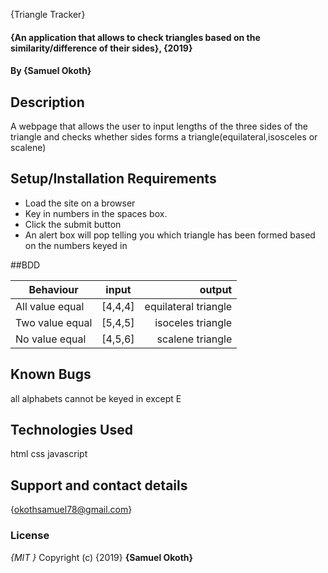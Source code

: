{Triangle Tracker}

#### {An application that allows to check triangles based on the similarity/difference of their sides}, {2019}

#### By **{Samuel Okoth}**

## Description

A webpage that allows the user to input lengths of the three sides of the triangle and checks whether sides forms a triangle(equilateral,isosceles or scalene)

## Setup/Installation Requirements

-   Load the site on a browser
-   Key in  numbers in the spaces  box.
-   Click the submit button
-   An alert box will pop telling you which triangle has been formed based on the numbers keyed in

\##BDD

| Behaviour       |  input  |               output |
| --------------- | :-----: | -------------------: |
| All value equal | [4,4,4] | equilateral triangle |
| Two value equal | [5,4,5] |    isoceles triangle |
| No value equal  | [4,5,6] |     scalene triangle |

## Known Bugs

all alphabets cannot be keyed in except E

## Technologies Used

html
css
javascript

## Support and contact details

{okothsamuel78@gmail.com}

### License

_{MIT }_
Copyright (c) {2019} **{Samuel Okoth}**
